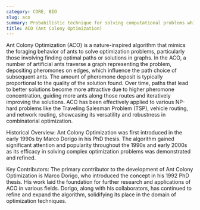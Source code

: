 ```yaml
---
category: CORE, BIO
slug: aco
summary: Probabilistic technique for solving computational problems which can be reduced to finding good paths through graphs, inspired by the behavior of ants seeking paths between their colony and food sources.
title: ACO (Ant Colony Optimization)
---
```


Ant Colony Optimization (ACO) is a nature-inspired algorithm that mimics the foraging behavior of ants to solve optimization problems, particularly those involving finding optimal paths or solutions in graphs. In the ACO, a number of artificial ants traverse a graph representing the problem, depositing pheromones on edges, which influence the path choice of subsequent ants. The amount of pheromone deposit is typically proportional to the quality of the solution found. Over time, paths that lead to better solutions become more attractive due to higher pheromone concentration, guiding more ants along those routes and iteratively improving the solutions. ACO has been effectively applied to various NP-hard problems like the Traveling Salesman Problem (TSP), vehicle routing, and network routing, showcasing its versatility and robustness in combinatorial optimization.

Historical Overview:
Ant Colony Optimization was first introduced in the early 1990s by Marco Dorigo in his PhD thesis. The algorithm gained significant attention and popularity throughout the 1990s and early 2000s as its efficacy in solving complex optimization problems was demonstrated and refined.

Key Contributors:
The primary contributor to the development of Ant Colony Optimization is Marco Dorigo, who introduced the concept in his 1992 PhD thesis. His work laid the foundation for further research and applications of ACO in various fields. Dorigo, along with his collaborators, has continued to refine and expand the algorithm, solidifying its place in the domain of optimization techniques.